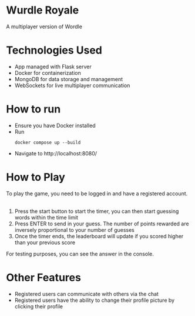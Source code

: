 <h1> Wurdle Royale </h1>
A multiplayer version of Wordle

<h1> Technologies Used </h1>
<ul>
  <li> App managed with Flask server </li>
  <li> Docker for containerization </li>
  <li> MongoDB for data storage and management </li>
  <li> WebSockets for live multiplayer communication </li>
</ul>

<h1> How to run </h1>
<ul>
  <li> Ensure you have Docker installed </li>
  <li> Run <pre><code>docker compose up --build </code></pre> </li>
  <li> Navigate to http://localhost:8080/ </li>
</ul>

<h1> How to Play </h1>
To play the game, you need to be logged in and have a registered account.
<br><br>
<ol>
  <li> Press the start button to start the timer, you can then start guessing words within the time limit </li>
  <li> Press ENTER to send in your guess. The number of points rewarded are inversely proportional to your number of guesses </li>
  <li> Once the timer ends, the leaderboard will update if you scored higher than your previous score </li>
</ol>

For testing purposes, you can see the answer in the console.

<h1> Other Features </h1>
<ul>
  <li> Registered users can communicate with others via the chat </li>
  <li> Registered users have the ability to change their profile picture by clicking their profile </li>
</ul>
